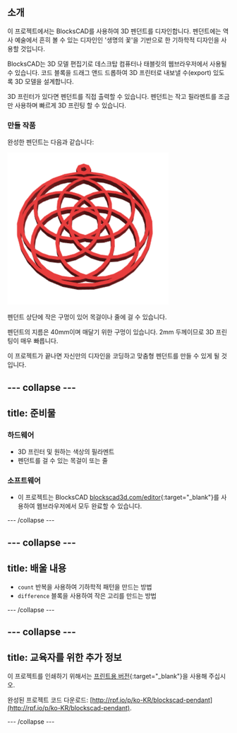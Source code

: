 ## 소개

이 프로젝트에서는 BlocksCAD를 사용하여 3D 펜던트를 디자인합니다. 펜던트에는 역사 예술에서 흔히 볼 수 있는 디자인인 '생명의 꽃'을 기반으로 한 기하학적 디자인을 사용할 것입니다.

BlocksCAD는 3D 모델 편집기로 데스크탑 컴퓨터나 태블릿의 웹브라우저에서 사용될 수 있습니다. 코드 블록을 드래그 앤드 드롭하여 3D 프린터로 내보낼 수(export) 있도록 3D 모델을 설계합니다.

3D 프린터가 있다면 펜던트를 직접 출력할 수 있습니다. 펜던트는 작고 필라멘트를 조금만 사용하며 빠르게 3D 프린팅 할 수 있습니다.

### 만들 작품

완성한 펜던트는 다음과 같습니다:

![스크린샷](images/pendant-finished.png)

펜던트 상단에 작은 구멍이 있어 목걸이나 줄에 걸 수 있습니다.

펜던트의 지름은 40mm이며 매달기 위한 구멍이 있습니다. 2mm 두께이므로 3D 프린팅이 매우 빠릅니다.

이 프로젝트가 끝나면 자신만의 디자인을 코딩하고 맞춤형 펜던트를 만들 수 있게 될 것입니다.

--- collapse ---
---
title: 준비물
---

### 하드웨어

+ 3D 프린터 및 원하는 색상의 필라멘트
+ 펜던트를 걸 수 있는 목걸이 또는 줄

### 소프트웨어

+ 이 프로젝트는 BlocksCAD [blockscad3d.com/editor](https://www.blockscad3d.com/editor){:target="_blank"}를 사용하여 웹브라우저에서 모두 완료할 수 있습니다.

--- /collapse ---

--- collapse ---
---
title: 배울 내용
---

+ `count` 반복을 사용하여 기하학적 패턴을 만드는 방법
+ `difference` 블록을 사용하여 작은 고리를 만드는 방법

--- /collapse ---

--- collapse ---
---
title: 교육자를 위한 추가 정보
---

이 프로젝트를 인쇄하기 위해서는 [프린트용 버전](https://projects.raspberrypi.org/ko-KR/projects/blockscad-pendant/print){:target="_blank"}을 사용해 주십시오.

완성된 프로젝트 코드 다운로드: [http://rpf.io/p/ko-KR/blockscad-pendant](http://rpf.io/p/ko-KR/blockscad-pendant).

--- /collapse ---
